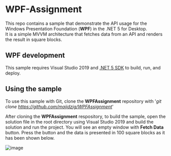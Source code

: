 # WPF-Assignment
This repo contains a sample that demonstrate the API usage for the Windows Presentation Foundation (**WPF**) in the .NET 5 for Desktop.  
It is a simple MVVM architecture that fetches data from an API and renders the result in square blocks.

## WPF development
This sample requires Visual Studio 2019 and [.NET 5 SDK](https://dotnet.microsoft.com/download/dotnet) to build, run, and deploy.

## Using the sample
To use this sample with Git, clone the **WPFAssignment** repository with '_git clone https://github.com/majidzjg/WPFAssignment_'

After cloning the **WPFAssignment** respository, to build the sample, open the solution file in the root directory using Visual Studio 2019 and build the solution and run the project.
You will see an empty window with **Fetch Data** button. Press the button and the data is presented in 100 square blocks as it has been shown below.

![image](https://user-images.githubusercontent.com/28927517/134647080-eaf627e9-f66b-4d04-9fa3-e4a78b82e675.png)

